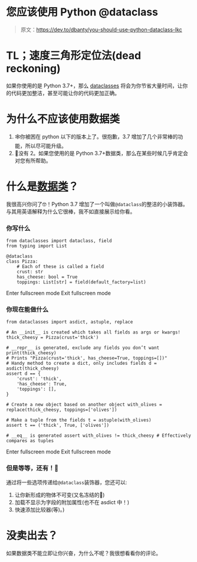 # 您应该使用 Python @dataclass

> 原文：<https://dev.to/dbanty/you-should-use-python-dataclass-lkc>

# TL；速度三角形定位法(dead reckoning)

如果你使用的是 Python 3.7+，那么 [dataclasses](https://docs.python.org/3/library/dataclasses.html) 将会为你节省大量时间，让你的代码更加整洁，甚至可能让你的代码更加正确。

# 为什么不应该使用数据类

1.  🕸你被困在 python 以下的版本上了。很抱歉，3.7 增加了几个非常棒的功能，所以尽可能升级。
2.  🚫没有 2。如果您使用的是 Python 3.7+数据类，那么在某些时候几乎肯定会对您有所帮助。

# 什么是[数据类](https://docs.python.org/3/library/dataclasses.html)？

我很高兴你问了🤓！Python 3.7 增加了一个叫做`@dataclass`的整洁的小装饰器。与其用英语解释为什么它很棒，我不如直接展示给你看。

### 你写什么

```
from dataclasses import dataclass, field
from typing import List

@dataclass
class Pizza:
    # Each of these is called a field
    crust: str
    has_cheese: bool = True
    toppings: List[str] = field(default_factory=list) 
```

Enter fullscreen mode Exit fullscreen mode

### 你现在能做什么

```
from dataclasses import asdict, astuple, replace

# An __init__ is created which takes all fields as args or kwargs! thick_cheesy = Pizza(crust='thick')

# __repr__ is generated, exclude any fields you don’t want print(thick_cheesy)
# Prints "Pizza(crust='thick', has_cheese=True, toppings=[])" 
# Handy method to create a dict, only includes fields d = asdict(thick_cheesy)
assert d == {
    'crust': 'thick',
    'has_cheese': True,
    'toppings': [],
}

# Create a new object based on another object with_olives = replace(thick_cheesy, toppings=['olives'])

# Make a tuple from the fields t = astuple(with_olives)
assert t == ('thick', True, ['olives'])

# __eq__ is generated assert with_olives != thick_cheesy # Effectively compares as tuples 
```

Enter fullscreen mode Exit fullscreen mode

### 但是等等，还有！💸

通过将一些选项传递给`@dataclass`装饰器，您还可以:

1.  让你新形成的物体不可变(又名冻结的🥶)
2.  加载不显示为字段的附加属性(也不在 asdict 中！)
3.  快速添加比较器(等)。)

# 没卖出去？

如果数据类不能立即让你兴奋，为什么不呢？我很想看看你的评论。